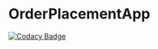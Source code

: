 # OrderPlacementApp
[![Codacy Badge](https://api.codacy.com/project/badge/Grade/41aca0356b25431fb9695440790e02c6)](https://www.codacy.com/app/informsapta/OrderPlacementApp?utm_source=github.com&utm_medium=referral&utm_content=saptadip/OrderPlacementApp&utm_campaign=badger)